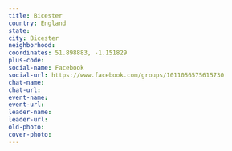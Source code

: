```yaml
---
title: Bicester
country: England
state: 
city: Bicester
neighborhood: 
coordinates: 51.898883, -1.151829
plus-code:
social-name: Facebook
social-url: https://www.facebook.com/groups/1011056575615730
chat-name:
chat-url:
event-name:
event-url:
leader-name:
leader-url:
old-photo: 
cover-photo:
---
```

